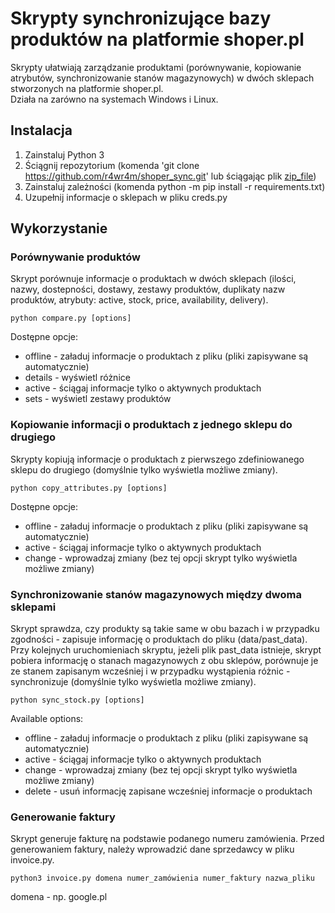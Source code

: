 # Skrypty synchronizujące bazy produktów na platformie shoper.pl
Skrypty ułatwiają zarządzanie produktami (porównywanie, kopiowanie atrybutów, synchronizowanie stanów magazynowych) w dwóch sklepach stworzonych na platformie shoper.pl.  
Działa na zarówno na systemach Windows i Linux.

## Instalacja
1. Zainstaluj Python 3 
2. Ściągnij repozytorium (komenda 'git clone https://github.com/r4wr4m/shoper_sync.git' lub ściągając plik [zip_file](https://github.com/r4wr4m/shoper_sync/archive/master.zip "repo"))
3. Zainstaluj zależności (komenda python -m pip install -r requirements.txt)
4. Uzupełnij informacje o sklepach w pliku creds.py

## Wykorzystanie

### Porównywanie produktów
Skrypt porównuje informacje o produktach w dwóch sklepach (ilości, nazwy, dostepności, dostawy, zestawy produktów, duplikaty nazw produktów, atrybuty: active, stock, price, availability, delivery).

```python compare.py [options]```

Dostępne opcje:
* offline - załaduj informacje o produktach z pliku (pliki zapisywane są automatycznie)
* details - wyświetl różnice
* active - ściągaj informacje tylko o aktywnych produktach
* sets - wyświetl zestawy produktów

### Kopiowanie informacji o produktach z jednego sklepu do drugiego
Skrypty kopiują informacje o produktach z pierwszego zdefiniowanego sklepu do drugiego (domyślnie tylko wyświetla możliwe zmiany). 

```python copy_attributes.py [options]```

Dostępne opcje:
* offline - załaduj informacje o produktach z pliku (pliki zapisywane są automatycznie)
* active - ściągaj informacje tylko o aktywnych produktach
* change - wprowadzaj zmiany (bez tej opcji skrypt tylko wyświetla możliwe zmiany)

### Synchronizowanie stanów magazynowych między dwoma sklepami
Skrypt sprawdza, czy produkty są takie same w obu bazach i w przypadku zgodności - zapisuje informację o produktach do pliku (data/past_data). 
Przy kolejnych uruchomieniach skryptu, jeżeli plik past_data istnieje, skrypt pobiera informację o stanach magazynowych z obu sklepów, porównuje je ze stanem zapisanym wcześniej i w przypadku wystąpienia różnic - synchronizuje (domyślnie tylko wyświetla możliwe zmiany).

```python sync_stock.py [options]```

Available options:
* offline - załaduj informacje o produktach z pliku (pliki zapisywane są automatycznie)
* active - ściągaj informacje tylko o aktywnych produktach
* change - wprowadzaj zmiany (bez tej opcji skrypt tylko wyświetla możliwe zmiany)
* delete - usuń informację zapisane wcześniej informacje o produktach

### Generowanie faktury
Skrypt generuje fakturę na podstawie podanego numeru zamówienia. Przed generowaniem faktury, należy wprowadzić dane sprzedawcy w pliku invoice.py.

```python3 invoice.py domena numer_zamówienia numer_faktury nazwa_pliku```

domena - np. google.pl
